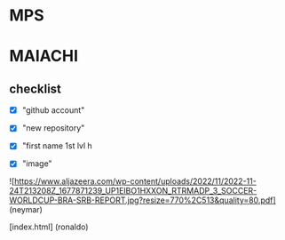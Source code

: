 # MPS
# MAlACHI
<h2>checklist</h2>
<html>
<head>
</head>
<body>

 - [x] "github account"

- [x] "new repository"

- [x] "first name 1st lvl h

- [x] "image"

![https://www.aljazeera.com/wp-content/uploads/2022/11/2022-11-24T213208Z_1677871239_UP1EIBO1HXXON_RTRMADP_3_SOCCER-WORLDCUP-BRA-SRB-REPORT.jpg?resize=770%2C513&quality=80.pdf] (neymar)

[index.html] (ronaldo)



</body>


  
</html>

